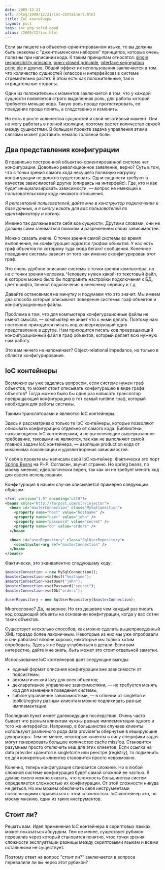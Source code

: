 ```yaml
---
date: 2009-12-21
url: /blog/2009/12/21/ioc-containers.html
title: IoC контейнеры
layout: post
tags: ioc php solid ooad
alias: /2009/12/ioc.html
---
```

Если вы пишете на объектно-ориентированном языке, то вы должны быть знакомы с "джентльменским набором" принципов, которые очень полезны при написании кода. К таким принципам относятся: [single responsibility principle][ref-srp], [open-closed principle][ref-ocp], [interface segregation principle][ref-isp] и другие. Общий эффект их использования заключается в том, что количество сущностей (классов и интерфейсов) в системе стремительно растет. В этом есть как положительные, так и отрицательные стороны.

Один из положительных моментов заключается в том, что у каждой сущности появляется строго выделенная роль, для работы которой требуется меньше кода. Такую роль проще протестировать, ее поведение проще понять, а следственно и изменить.

Но есть в росте количества сущностей и свой негативный момент. Они не могу работать в полной изоляции, поэтому растет количество связей между сущностями. В большом проекте задача управления этими связями может доставить немало головной боли.

## Два представления конфигурации

В правильно построенной объектно-ориентированной системе нет конфигурации. Довольно революционное заявление, верно? Суть в том, что с точки зрения самого кода несущего полезную нагрузку конфигурации не должно существовать. Одни сущности требуют в качестве зависимостей другие (опираясь на интерфейс). Где, кто и как будет инициализировать зависимости, — вопрос не имеющий к пользовательскому коду никакого отношения.

_Я репозиторий пользователей, дайте мне в конструктор подключение к базе данных, и я смогу искать для вас пользователей по идентификатору и логину._

Именно так должны вести себя все сущности. Другими словами, они не должны сами заниматься поиском и разрешением своих зависимостей.

Можно сказать иначе. С точки зрения самой системы во время выполнения, ее _конфигурация задается графом объектов_. У нас есть граф объектов по которому туда сюда бегают сообщения. Конечное поведение системы зависит от того как именно сконфигурирован этот граф.

Это очень удобное описание системы с точки зрения компьютера, но не с точки зрения человека. Человеку нужен какой-то текстовый файл, в котором можно было бы подправить настройки подключения к БД, цвет шрифта, timeout подключения к внешнему сервису и т.д.

Давайте остановимся на минутку и подумаем что это значит. Мы имеем два способа которые описывают поведение системы: граф объектов и конфигурационные файлы.

Проблема в том, что для компьютера конфигурационные файлы не имеют смысла, — компьютер не знает что с ними делать. Поэтому нам постоянно приходится писать код конвертирующий одно представление в другое. Нам приходится писать код превращающий конфигурационный файл в граф объектов, который делает всю нужную нам работу.

Это вам ничего не напоминает? Object-relational impedance, но только в области конфигурирования.

## IoC контейнеры

Возможно вы уже задались вопросом, если системе нужен граф объектов, то может стоит описывать конфигурацию в виде графа объектов? Тогда можно было бы один раз написать транслятор превращающий конфигурацию в тот самый runtime граф, который необходим для работы системы.

Такими трансляторами и являются IoC контейнеры.

Здесь я рассматриваю только те IoC контейнеры, которые позволяют описывать конфигурацию отдельно от самого кода. Библиотеки, называющиеся IoC контейнерами, и не выполняющие вышеуказанное требование, таковыми не являются, так как не выполняют самой главной задачи IoC контейнера, — изоляции production кода от механизма локализации и удовлетворения зависимостей.

У себя в проекте мы написали свой IoC контейнер. Фактически это порт [Spring Beans][ref-spring-beans] на PHP. Согласен, звучит странно. Но spring beans, по моему мнению, идеологически верен, так как он не требует менять код для своего использования.

Конфигурация в нашем случае описывается примерно следующим образом:

```xml
<?xml version="1.0" encoding="utf8"?>
<beans xmlns="http://farpost.com/slr/injector">
  <bean id="masterConnection" class="MySqlConection">
    <property name="host" value="hostname" />
    <property name="user" value="john" />
    <property name="password" value="secret" />
    <property name="db" value="orders" />
  </bean>

  <bean id="userRepository" class="SqlUserRepository">
    <constructor-arg ref="masterConnection" />
  </bean>
</beans>
```

Фактически, это эквивалентно следующему коду:

```php
$masterConnection = new MySqlConnection();
$masterConnection->setHost("hostname");
$masterConnection->setUser("john");
$masterConnection->setPassword("secret");
$masterConnection->setDb("orders");

$userRepository = new SqlUserRepository($masterConnection);
```

Многословно? Да, наверное. Но это дешевле чем каждый раз писать код создающий объекты на основании конфигурации, когда у вас сотни таких объектов.

Существует несколько способов, как можно сделать вышеприведенный XML гораздо более лаконичным. Некоторые из них мы уже опробовали и они работают вполне хорошо, некоторые мы только хотим опробовать. Здесь я не буду углубляться в детали. Если вам интерестно, дайте мне знать, быть может это стоит отдельной заметки.

Использование IoC контейнеров дает следующие выгоды:

* единый формат описания конфигурации вне зависимости от подсистемы;
* автоматический lazy для всех объектов;
* декларативное управление зависимостями, — не требуется менять код для изменения поведения системы;
* гибкое управление зависимостями, — в отличии от singleton и toolkit/registry разным клиентам можно подпихивать разные имплементации.

Последний пункт имеет далекоидущие последствия. Очень часто бывает что разным клиентам нужны разные имплементации одного и того же интерфейса. Например, в большинстве случаев клиенты используют различного рода data provider'ы обернутые в кеширующие декораторы. Тем не менее, некоторые клиенты в силу специфики задач могут генерировать большое количество cache miss'ов. Становится разумным просто отключить кеш для этих клиентов. Если ссылка на data provider хранится в singleton'е или реестре (registry), то подменить ее для конкретных клиентов становится просто невозможно.

Конечно, теперь конфигурация становится сложнее. Но в любой сложной системе конфигурация будет самой сложной ее частью. Я думаю смело можно сказать, что сложность большинства систем определяется сложностью их конфигурации. От этой сложности никуда не деться. Но мы можем обеспечить себя инструментами позволяющими справляться с этой сложностью. IoC контейнер это, по моему мнению, один из таких инструментов.

## Стоит ли?

Решать вам. Идея применения IoC контейнера в скриптовых языках, может показаться абсурдом. Тем не менее, существует рубикон перевалив через который становится понятно, чтос точки зрения сложности эксплуатации разницы между скриптовыми языкам и всеми остальными не существует.

Поэтому ответ на вопрос "стоит ли?" заключается в вопросе перевалили ли вы через этот рубикон?

[ref-srp]: http://www.objectmentor.com/resources/articles/srp.pdf
[ref-ocp]: http://www.objectmentor.com/resources/articles/ocp.pdf
[ref-isp]: http://www.objectmentor.com/resources/articles/isp.pdf
[ref-spring-beans]: http://static.springsource.org/spring/docs/2.5.x/reference/beans.html
